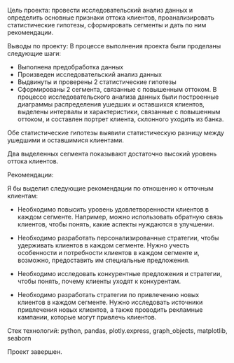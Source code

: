 Цель проекта: провести исследовательский анализ данных и определить основные признаки оттока клиентов, проанализировать статистические гипотезы, сформировать сегменты и дать по ним рекомендации.

Выводы по проекту:
В процессе выполнения проекта были проделаны следующие шаги:

- Выполнена предобработка данных
- Произведен исследовательский анализ данных
- Выдвинуты и проверены 2 статистические гипотезы
- Сформированы 2 сегмента, связанные с повышенным оттоком.
В процессе исследовательского анализа данных были построенные диаграммы распределения ушедших и оставшихся клиентов, выделены интервалы и характеристики, связанные с повышенным оттоком, и составлен портрет клиента, склонного уходить из банка.

Обе статистические гипотезы выявили статистическую разницу между ушедшими и оставшимися клиентами.

Два выделенных сегмента показывают достаточно высокий уровень оттока клиентов.

Рекомендации:

Я бы выделил следующие рекомендации по отношению к отточным клиентам:

- Необходимо повысить уровень удовлетворенности клиентов в каждом сегменте. Например, можно использовать обратную связь клиентов, чтобы понять, какие аспекты нуждаются в улучшении.

- Необходимо разработать персонализированные стратегии, чтобы удерживать клиентов в каждом сегменте. Нужно учесть особенности и потребности клиентов в каждом сегменте и, возможно, предоставить им специальные предложения.

- Необходимо исследовать конкурентные предложения и стратегии, чтобы понять, почему клиенты уходят к конкурентам.

- Необходимо разработать стратегии по привлечению новых клиентов в каждом сегменте. Нужно исследовать источники привлечения новых клиентов, а также проводить рекламные кампании, которые могут привлечь клиентов.

Стек технологий: python, pandas, plotly.express, graph_objects, matplotlib, seaborn

Проект завершен.

